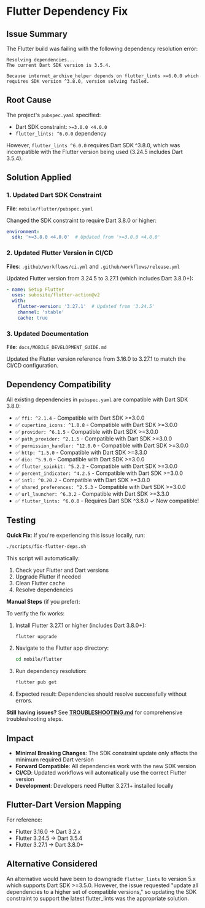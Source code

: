 # Flutter Dependency Fix

## Issue Summary

The Flutter build was failing with the following dependency resolution error:

```
Resolving dependencies...
The current Dart SDK version is 3.5.4.

Because internet_archive_helper depends on flutter_lints >=6.0.0 which requires SDK version ^3.8.0, version solving failed.
```

## Root Cause

The project's `pubspec.yaml` specified:
- Dart SDK constraint: `>=3.0.0 <4.0.0`
- `flutter_lints: ^6.0.0` dependency

However, `flutter_lints ^6.0.0` requires Dart SDK ^3.8.0, which was incompatible with the Flutter version being used (3.24.5 includes Dart 3.5.4).

## Solution Applied

### 1. Updated Dart SDK Constraint

**File**: `mobile/flutter/pubspec.yaml`

Changed the SDK constraint to require Dart 3.8.0 or higher:

```yaml
environment:
  sdk: '>=3.8.0 <4.0.0'  # Updated from '>=3.0.0 <4.0.0'
```

### 2. Updated Flutter Version in CI/CD

**Files**: `.github/workflows/ci.yml` and `.github/workflows/release.yml`

Updated Flutter version from 3.24.5 to 3.27.1 (which includes Dart 3.8.0+):

```yaml
- name: Setup Flutter
  uses: subosito/flutter-action@v2
  with:
    flutter-version: '3.27.1'  # Updated from '3.24.5'
    channel: 'stable'
    cache: true
```

### 3. Updated Documentation

**File**: `docs/MOBILE_DEVELOPMENT_GUIDE.md`

Updated the Flutter version reference from 3.16.0 to 3.27.1 to match the CI/CD configuration.

## Dependency Compatibility

All existing dependencies in `pubspec.yaml` are compatible with Dart SDK 3.8.0:

- ✅ `ffi: ^2.1.4` - Compatible with Dart SDK >=3.0.0
- ✅ `cupertino_icons: ^1.0.8` - Compatible with Dart SDK >=3.0.0
- ✅ `provider: ^6.1.5` - Compatible with Dart SDK >=3.0.0
- ✅ `path_provider: ^2.1.5` - Compatible with Dart SDK >=3.0.0
- ✅ `permission_handler: ^12.0.0` - Compatible with Dart SDK >=3.0.0
- ✅ `http: ^1.5.0` - Compatible with Dart SDK >=3.3.0
- ✅ `dio: ^5.9.0` - Compatible with Dart SDK >=3.0.0
- ✅ `flutter_spinkit: ^5.2.2` - Compatible with Dart SDK >=3.0.0
- ✅ `percent_indicator: ^4.2.5` - Compatible with Dart SDK >=3.0.0
- ✅ `intl: ^0.20.2` - Compatible with Dart SDK >=3.0.0
- ✅ `shared_preferences: ^2.5.3` - Compatible with Dart SDK >=3.0.0
- ✅ `url_launcher: ^6.3.2` - Compatible with Dart SDK >=3.3.0
- ✅ `flutter_lints: ^6.0.0` - Requires Dart SDK ^3.8.0 ✓ Now compatible!

## Testing

**Quick Fix**: If you're experiencing this issue locally, run:
```bash
./scripts/fix-flutter-deps.sh
```

This script will automatically:
1. Check your Flutter and Dart versions
2. Upgrade Flutter if needed
3. Clean Flutter cache
4. Resolve dependencies

**Manual Steps** (if you prefer):

To verify the fix works:

1. Install Flutter 3.27.1 or higher (includes Dart 3.8.0+):
   ```bash
   flutter upgrade
   ```

2. Navigate to the Flutter app directory:
   ```bash
   cd mobile/flutter
   ```

3. Run dependency resolution:
   ```bash
   flutter pub get
   ```

4. Expected result: Dependencies should resolve successfully without errors.

**Still having issues?** See **[TROUBLESHOOTING.md](TROUBLESHOOTING.md)** for comprehensive troubleshooting steps.

## Impact

- **Minimal Breaking Changes**: The SDK constraint update only affects the minimum required Dart version
- **Forward Compatible**: All dependencies work with the new SDK version
- **CI/CD**: Updated workflows will automatically use the correct Flutter version
- **Development**: Developers need Flutter 3.27.1+ installed locally

## Flutter-Dart Version Mapping

For reference:
- Flutter 3.16.0 → Dart 3.2.x
- Flutter 3.24.5 → Dart 3.5.4
- Flutter 3.27.1 → Dart 3.8.0+

## Alternative Considered

An alternative would have been to downgrade `flutter_lints` to version 5.x which supports Dart SDK >=3.5.0. However, the issue requested "update all dependencies to a higher set of compatible versions," so updating the SDK constraint to support the latest flutter_lints was the appropriate solution.
